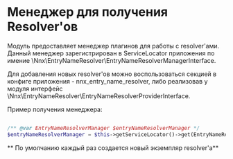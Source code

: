 # Менеджер для получения Resolver'ов

Модуль предоставляет менеджер плагинов для работы с resolver'ами. Данный менеджер зарегистрирован в ServiceLocator приложения
по имение \Nnx\EntryNameResolver\EntryNameResolverManagerInterface.

Для добавления новых resolver'ов можно воспользоваться секцией в конфиге приложения - nnx_entry_name_resolver, либо
реализовав у модуля интерфейс \Nnx\EntryNameResolver\EntryNameResolverProviderInterface.

Пример получения менеджера:

```php

/** @var EntryNameResolverManager $entryNameResolverManager */
$entryNameResolverManager = $this->getServiceLocator()->get(EntryNameResolverManagerInterface::class);

```

** По умолчанию каждый раз создается новый экземпляр resolver'а**